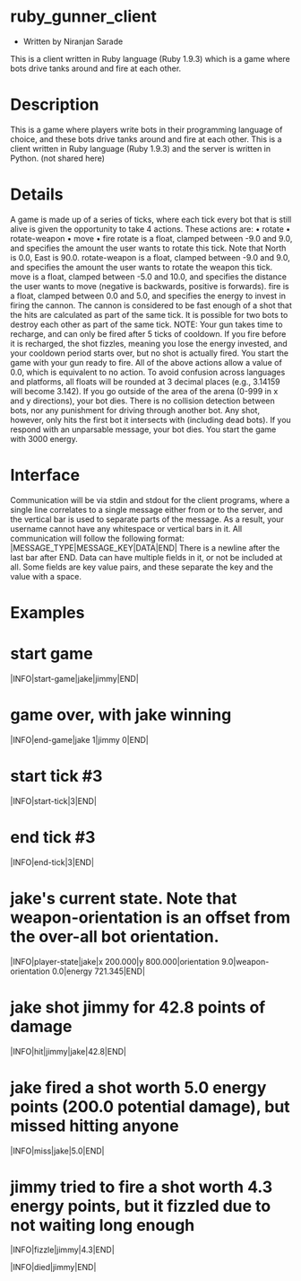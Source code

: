 ruby_gunner_client
==================

- Written by Niranjan Sarade

This is a client written in Ruby language (Ruby 1.9.3) which is a game where bots drive tanks around and fire at each other.

Description
=============
This is a game where players write bots in their programming language of choice, and these bots drive tanks around and fire at each other. This is a client written in Ruby language (Ruby 1.9.3) and the server is written in Python. (not shared here)

Details
=========
A game is made up of a series of ticks, where each tick every bot that is still alive is given the opportunity to take 4 actions.
These actions are:
  •	rotate
	•	rotate-weapon
	•	move
	•	fire
rotate is a float, clamped between -9.0 and 9.0, and specifies the amount the user wants to rotate this tick. Note that North is 0.0, East is 90.0.
rotate-weapon is a float, clamped between -9.0 and 9.0, and specifies the amount the user wants to rotate the weapon this tick.
move is a float, clamped between -5.0 and 10.0, and specifies the distance the user wants to move (negative is backwards, positive is forwards).
fire is a float, clamped between 0.0 and 5.0, and specifies the energy to invest in firing the cannon. The cannon is considered to be fast enough of a shot that the hits are calculated as part of the same tick. It is possible for two bots to destroy each other as part of the same tick. NOTE: Your gun takes time to recharge, and can only be fired after 5 ticks of cooldown. If you fire before it is recharged, the shot fizzles, meaning you lose the energy invested, and your cooldown period starts over, but no shot is actually fired. You start the game with your gun ready to fire.
All of the above actions allow a value of 0.0, which is equivalent to no action.
To avoid confusion across languages and platforms, all floats will be rounded at 3 decimal places (e.g., 3.14159 will become 3.142).
If you go outside of the area of the arena (0-999 in x and y directions), your bot dies. There is no collision detection between bots, nor any punishment for driving through another bot. Any shot, however, only hits the first bot it intersects with (including dead bots). 
If you respond with an unparsable message, your bot dies.
You start the game with 3000 energy.

Interface
============
Communication will be via stdin and stdout for the client programs, where a single line correlates to a single message either from or to the server, and the vertical bar is used to separate parts of the message. As a result, your username cannot have any whitespace or vertical bars in it.
All communication will follow the following format:
|MESSAGE_TYPE|MESSAGE_KEY|DATA|END|
There is a newline after the last bar after END.
Data can have multiple fields in it, or not be included at all.
Some fields are key value pairs, and these separate the key and the value with a space.

Examples  
===========
# start game

|INFO|start-game|jake|jimmy|END|

# game over, with jake winning

|INFO|end-game|jake 1|jimmy 0|END|

# start tick #3

|INFO|start-tick|3|END|

# end tick #3

|INFO|end-tick|3|END|

# jake's current state. Note that weapon-orientation is an offset from the over-all bot orientation.

|INFO|player-state|jake|x 200.000|y 800.000|orientation 9.0|weapon-orientation 0.0|energy 721.345|END|

# jake shot jimmy for 42.8 points of damage

|INFO|hit|jimmy|jake|42.8|END|

# jake fired a shot worth 5.0 energy points (200.0 potential damage), but missed hitting anyone

|INFO|miss|jake|5.0|END|

# jimmy tried to fire a shot worth 4.3 energy points, but it fizzled due to not waiting long enough

|INFO|fizzle|jimmy|4.3|END|

|INFO|died|jimmy|END|
